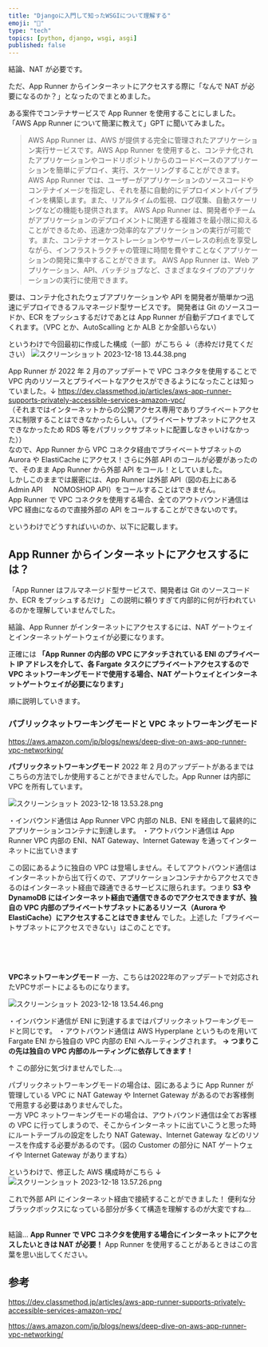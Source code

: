 ```yaml
---
title: "Djangoに入門して知ったWSGIについて理解する"
emoji: "🐍"
type: "tech"
topics: [python, django, wsgi, asgi]
published: false
---
```


結論、NAT が必要です。

ただ、App Runner からインターネットにアクセスする際に「なんで NAT が必要になるのか？」となったのでまとめました。

ある案件でコンテナサービスで App Runner を使用することにしました。
「AWS App Runner について簡潔に教えて」GPT に聞いてみました。

> AWS App Runner は、AWS が提供する完全に管理されたアプリケーション実行サービスです。AWS App Runner を使用すると、コンテナ化されたアプリケーションやコードリポジトリからのコードベースのアプリケーションを簡単にデプロイ、実行、スケーリングすることができます。
> AWS App Runner では、ユーザーがアプリケーションのソースコードやコンテナイメージを指定し、それを基に自動的にデプロイメントパイプラインを構築します。また、リアルタイムの監視、ログ収集、自動スケーリングなどの機能も提供されます。
> AWS App Runner は、開発者やチームがアプリケーションのデプロイメントに関連する複雑さを最小限に抑えることができるため、迅速かつ効率的なアプリケーションの実行が可能です。また、コンテナオーケストレーションやサーバーレスの利点を享受しながら、インフラストラクチャの管理に時間を費やすことなくアプリケーションの開発に集中することができます。
> AWS App Runner は、Web アプリケーション、API、バッチジョブなど、さまざまなタイプのアプリケーションの実行に使用できます。

要は、コンテナ化されたウェブアプリケーションや API を開発者が簡単かつ迅速にデプロイできるフルマネージド型サービスです。
開発者は Git のソースコードか、ECR をプッシュするだけであとは App Runner が自動デプロイまでしてくれます。（VPC とか、AutoScalling とか ALB とか全部いらない）

というわけで今回最初に作成した構成（一部）がこちら ↓（赤枠だけ見てください）
![スクリーンショット 2023-12-18 13.44.38.png](https://qiita-image-store.s3.ap-northeast-1.amazonaws.com/0/3655825/2fc07a3e-2ab7-385c-22f3-5c2563944dad.png)

App Runner が 2022 年 2 月のアップデートで VPC コネクタを使用することで VPC 内のリソースとプライベートなアクセスができるようになったことは知っていました。↓
https://dev.classmethod.jp/articles/aws-app-runner-supports-privately-accessible-services-amazon-vpc/
<br>
（それまではインターネットからの公開アクセス専用でありプライベートアクセスに制限することはできなかったらしい。（プライベートサブネットにアクセスできなかったため RDS 等をパブリックサブネットに配置しなきゃいけなかった））
<br>
なので、App Runner から VPC コネクタ経由でプライベートサブネットの Aurora や ElastiCache にアクセス！さらに外部 API のコールが必要があったので、そのまま App Runner から外部 API をコール！としていました。
<br>
しかしこのままでは厳密には、App Runner は外部 API（図の右上にある Admin API 　 NOMOSHOP API）をコールすることはできません。
<br>
App Runner で VPC コネクタを使用する場合、全てのアウトバウンド通信は VPC 経由になるので直接外部の API をコールすることができないのです。

というわけでどうすればいいのか、以下に記載します。
<br>

## App Runner からインターネットにアクセスするには？

「App Runner はフルマネージド型サービスで、開発者は Git のソースコードか、ECR をプッシュするだけ」
この説明に頼りすぎて内部的に何が行われているのかを理解していませんでした。
<br>

結論、App Runner がインターネットにアクセスするには、NAT ゲートウェイとインターネットゲートウェイが必要になります。

正確には **「App Runner の内部の VPC にアタッチされている ENI のプライベート IP アドレスを介して、各 Fargate タスクにプライベートアクセスするので VPC ネットワーキングモードで使用する場合、NAT ゲートウェイとインターネットゲートウェイが必要になります」**
<br>

順に説明していきます。
<br>

### パブリックネットワーキングモードと VPC ネットワーキングモード

https://aws.amazon.com/jp/blogs/news/deep-dive-on-aws-app-runner-vpc-networking/

**パブリックネットワーキングモード**
2022 年 2 月のアップデートがあるまではこちらの方法でしか使用することができませんでした。App Runner は内部に VPC を所有しています。

![スクリーンショット 2023-12-18 13.53.28.png](https://qiita-image-store.s3.ap-northeast-1.amazonaws.com/0/3655825/6a9fe0f2-8c83-9c17-fa95-76e24610076f.png)

・インバウンド通信は App Runner VPC 内部の NLB、ENI を経由して最終的にアプリケーションコンテナに到達します。
・アウトバウンド通信は App Runner VPC 内部の ENI、NAT Gateway、Internet Gateway を通ってインターネットに出ていきます
<br>

この図にあるように独自の VPC は登場しません。そしてアウトバウンド通信はインターネットから出て行くので、アプリケーションコンテナからアクセスできるのはインターネット経由で疎通できるサービスに限られます。つまり **S3 や DynamoDB にはインターネット経由で通信できるのでアクセスできますが、独自の VPC 内部のプライベートサブネットにあるリソース（Aurora や ElastiCache）にアクセスすることはできません** でした。上述した「プライベートサブネットにアクセスできない」はこのことです。

<br>
<br>
<br>
 
 
 **VPCネットワーキングモード** 
一方、こちらは2022年のアップデートで対応されたVPCサポートによるものになります。

![スクリーンショット 2023-12-18 13.54.46.png](https://qiita-image-store.s3.ap-northeast-1.amazonaws.com/0/3655825/1f7a26f2-5648-e5fe-1d66-ed0e3675073f.png)

・インバウンド通信が ENI に到達するまではパブリックネットワーキングモードと同じです。
・アウトバウンド通信は AWS Hyperplane というものを用いて Fargate ENI から独自の VPC 内部の ENI へルーティングされます。
**→ つまりこの先は独自の VPC 内部のルーティングに依存してきます！**

↑ この部分に気づけませんでした...。
<br>

パブリックネットワーキングモードの場合は、図にあるように App Runner が管理している VPC に NAT Gateway や Internet Gateway があるのでお客様側で用意する必要はありませんでした。
<br>
一方 VPC ネットワーキングモードの場合は、アウトバウンド通信は全てお客様の VPC に行ってしまうので、そこからインターネットに出ていこうと思った時にルートテーブルの設定をしたり NAT Gateway、Internet Gateway などのリソースを作成する必要があるのです。（図の Customer の部分に NAT ゲートウェイや Internet Gateway がありますね）
<br>

というわけで、修正した AWS 構成時がこちら ↓
![スクリーンショット 2023-12-18 13.57.26.png](https://qiita-image-store.s3.ap-northeast-1.amazonaws.com/0/3655825/a1573203-5f78-784e-31de-142669269b61.png)

これで外部 API にインターネット経由で接続することができました！
便利な分ブラックボックスになっている部分が多くて構造を理解するのが大変ですね...
<br>
<br>

結論...
**App Runner で VPC コネクタを使用する場合にインターネットにアクセスしたいときは NAT が必要！**
App Runner を使用することがあるときはこの言葉を思い出してください。

## 参考

https://dev.classmethod.jp/articles/aws-app-runner-supports-privately-accessible-services-amazon-vpc/

https://aws.amazon.com/jp/blogs/news/deep-dive-on-aws-app-runner-vpc-networking/
